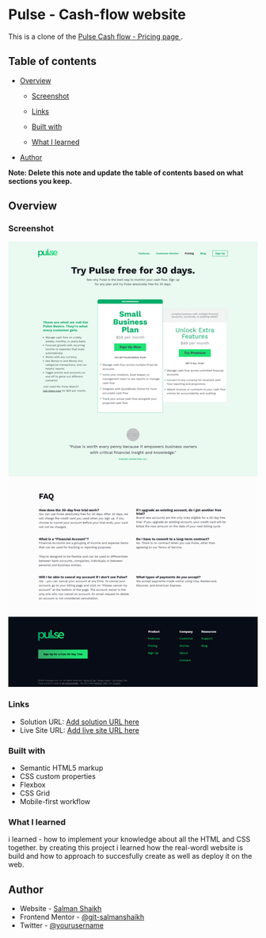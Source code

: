 # Pulse  - Cash-flow website

This is a clone of the [Pulse Cash flow - Pricing page ](https://pulseapp.com/pricing).

## Table of contents

- [Overview](#overview)
 
  - [Screenshot](#screenshot)
  - [Links](#links)

  - [Built with](#built-with)
  - [What I learned](#what-i-learned)

- [Author](#author)


**Note: Delete this note and update the table of contents based on what sections you keep.**

## Overview



### Screenshot

![](/Images/Pulse-cashFlow-Preview.png)


### Links

- Solution URL: [Add solution URL here](https://your-solution-url.com)
- Live Site URL: [Add live site URL here](https://your-live-site-url.com)


### Built with

- Semantic HTML5 markup
- CSS custom properties
- Flexbox
- CSS Grid
- Mobile-first workflow


### What I learned

 i learned - how to implement your knowledge about all the HTML and CSS together. by creating this project i learned how the real-wordl website is build and how to approach to succesfully create as well as deploy it on the web.


## Author

- Website - [Salman Shaikh](https://github.com/salmanshaikh-dev)
- Frontend Mentor - [@git-salmanshaikh](https://www.frontendmentor.io/profile/git-salmanshaikh)
- Twitter - [@yourusername](https://www.twitter.com/sam_98k)
